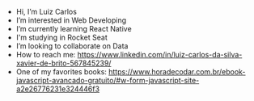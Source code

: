 - Hi, I’m Luiz Carlos
- I’m interested in Web Developing
- I’m currently learning React Native
- I'm studying in Rocket Seat 
- I’m looking to collaborate on Data
- How to reach me: https://www.linkedin.com/in/luiz-carlos-da-silva-xavier-de-brito-567845239/
- One of my favorites books: https://www.horadecodar.com.br/ebook-javascript-avancado-gratuito/#w-form-javascript-site-a2e26776231e324446f3


<!---
LuizCarlos2288/LuizCarlos2288 is a ✨ special ✨ repository because its `README.md` (this file) appears on your GitHub profile.
You can click the Preview link to take a look at your changes.
--->
